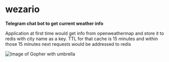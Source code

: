  # wezario

**Telegram chat bot to get current weather info** 

Application at first time would get info from openweathermap and store it to redis with city name as a key. 
TTL for that cache is 15 minutes and within those 15 minutes next requests would be addressed to redis

  ![Image of Gopher with umbrella](https://phillipsoft.com/images/posts/alexa-golang/umbrella.svg)

